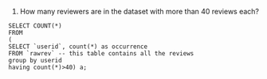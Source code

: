 1. How many reviewers are in the dataset with more than 40 reviews each?
```
SELECT COUNT(*)
FROM
(
SELECT `userid`, count(*) as occurrence
FROM `rawrev` -- this table contains all the reviews
group by userid
having count(*)>40) a;
```
